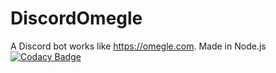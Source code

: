 # DiscordOmegle
A Discord bot works like https://omegle.com. Made in Node.js
[![Codacy Badge](https://app.codacy.com/project/badge/Grade/e256c90d4f0e48efa4d7395288c256a9)](https://www.codacy.com/gh/DamsDev1/DiscordOmegle/dashboard?utm_source=github.com&amp;utm_medium=referral&amp;utm_content=DamsDev1/DiscordOmegle&amp;utm_campaign=Badge_Grade)

